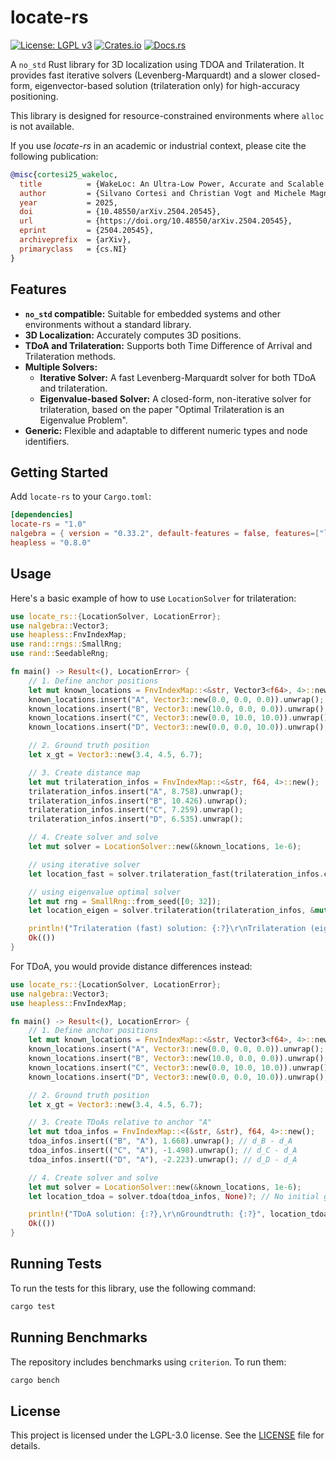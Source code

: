 # locate-rs

[![License: LGPL v3](https://img.shields.io/badge/License-LGPL_v3-blue.svg)](https://www.gnu.org/licenses/lgpl-3.0)
[![Crates.io](https://img.shields.io/crates/v/locate-rs.svg)](https://crates.io/crates/locate-rs)
[![Docs.rs](https://docs.rs/locate-rs/badge.svg)](https://docs.rs/locate-rs)

A `no_std` Rust library for 3D localization using TDOA and Trilateration. It provides fast iterative solvers (Levenberg-Marquardt) and a slower closed-form, eigenvector-based solution (trilateration only) for high-accuracy positioning.

This library is designed for resource-constrained environments where `alloc` is not available.

If you use *locate-rs* in an academic or industrial context, please cite the following publication:

```bibtex
@misc{cortesi25_wakeloc,
  title          = {WakeLoc: An Ultra-Low Power, Accurate and Scalable On-Demand RTLS using Wake-Up Radios},
  author         = {Silvano Cortesi and Christian Vogt and Michele Magno},
  year           = 2025,
  doi            = {10.48550/arXiv.2504.20545},
  url            = {https://doi.org/10.48550/arXiv.2504.20545},
  eprint         = {2504.20545},
  archiveprefix  = {arXiv},
  primaryclass   = {cs.NI}
}
```

## Features

- **`no_std` compatible:** Suitable for embedded systems and other environments without a standard library.
- **3D Localization:** Accurately computes 3D positions.
- **TDoA and Trilateration:** Supports both Time Difference of Arrival and Trilateration methods.
- **Multiple Solvers:**
    - **Iterative Solver:** A fast Levenberg-Marquardt solver for both TDoA and trilateration.
    - **Eigenvalue-based Solver:** A closed-form, non-iterative solver for trilateration, based on the paper "Optimal Trilateration is an Eigenvalue Problem".
- **Generic:** Flexible and adaptable to different numeric types and node identifiers.

## Getting Started

Add `locate-rs` to your `Cargo.toml`:

```toml
[dependencies]
locate-rs = "1.0"
nalgebra = { version = "0.33.2", default-features = false, features=["libm"] }
heapless = "0.8.0"
```

## Usage

Here's a basic example of how to use `LocationSolver` for trilateration:

```rust
use locate_rs::{LocationSolver, LocationError};
use nalgebra::Vector3;
use heapless::FnvIndexMap;
use rand::rngs::SmallRng;
use rand::SeedableRng;

fn main() -> Result<(), LocationError> {
    // 1. Define anchor positions
    let mut known_locations = FnvIndexMap::<&str, Vector3<f64>, 4>::new();
    known_locations.insert("A", Vector3::new(0.0, 0.0, 0.0)).unwrap();
    known_locations.insert("B", Vector3::new(10.0, 0.0, 0.0)).unwrap();
    known_locations.insert("C", Vector3::new(0.0, 10.0, 10.0)).unwrap();
    known_locations.insert("D", Vector3::new(0.0, 0.0, 10.0)).unwrap();

    // 2. Ground truth position
    let x_gt = Vector3::new(3.4, 4.5, 6.7);

    // 3. Create distance map
    let mut trilateration_infos = FnvIndexMap::<&str, f64, 4>::new();
    trilateration_infos.insert("A", 8.758).unwrap();
    trilateration_infos.insert("B", 10.426).unwrap();
    trilateration_infos.insert("C", 7.259).unwrap();
    trilateration_infos.insert("D", 6.535).unwrap();

    // 4. Create solver and solve
    let mut solver = LocationSolver::new(&known_locations, 1e-6);

    // using iterative solver
    let location_fast = solver.trilateration_fast(trilateration_infos.clone(), None)?; // No initial guess of position

    // using eigenvalue optimal solver
    let mut rng = SmallRng::from_seed([0; 32]);
    let location_eigen = solver.trilateration(trilateration_infos, &mut rng)?;

    println!("Trilateration (fast) solution: {:?}\r\nTrilateration (eigenvalue) solution: {:?}\r\nGroundtruth: {:?}", location_fast, location_eigen, x_gt);
    Ok(())
}
```

For TDoA, you would provide distance differences instead:

```rust
use locate_rs::{LocationSolver, LocationError};
use nalgebra::Vector3;
use heapless::FnvIndexMap;

fn main() -> Result<(), LocationError> {
    // 1. Define anchor positions
    let mut known_locations = FnvIndexMap::<&str, Vector3<f64>, 4>::new();
    known_locations.insert("A", Vector3::new(0.0, 0.0, 0.0)).unwrap();
    known_locations.insert("B", Vector3::new(10.0, 0.0, 0.0)).unwrap();
    known_locations.insert("C", Vector3::new(0.0, 10.0, 10.0)).unwrap();
    known_locations.insert("D", Vector3::new(0.0, 0.0, 10.0)).unwrap();

    // 2. Ground truth position
    let x_gt = Vector3::new(3.4, 4.5, 6.7);

    // 3. Create TDoAs relative to anchor "A"
    let mut tdoa_infos = FnvIndexMap::<(&str, &str), f64, 4>::new();
    tdoa_infos.insert(("B", "A"), 1.668).unwrap(); // d_B - d_A
    tdoa_infos.insert(("C", "A"), -1.498).unwrap(); // d_C - d_A
    tdoa_infos.insert(("D", "A"), -2.223).unwrap(); // d_D - d_A

    // 4. Create solver and solve
    let mut solver = LocationSolver::new(&known_locations, 1e-6);
    let location_tdoa = solver.tdoa(tdoa_infos, None)?; // No initial guess of position

    println!("TDoA solution: {:?},\r\nGroundtruth: {:?}", location_tdoa, x_gt);
    Ok(())
}
```

## Running Tests

To run the tests for this library, use the following command:

```bash
cargo test
```

## Running Benchmarks

The repository includes benchmarks using `criterion`. To run them:

```bash
cargo bench
```

## License

This project is licensed under the LGPL-3.0 license. See the [LICENSE](LICENSE) file for details.
